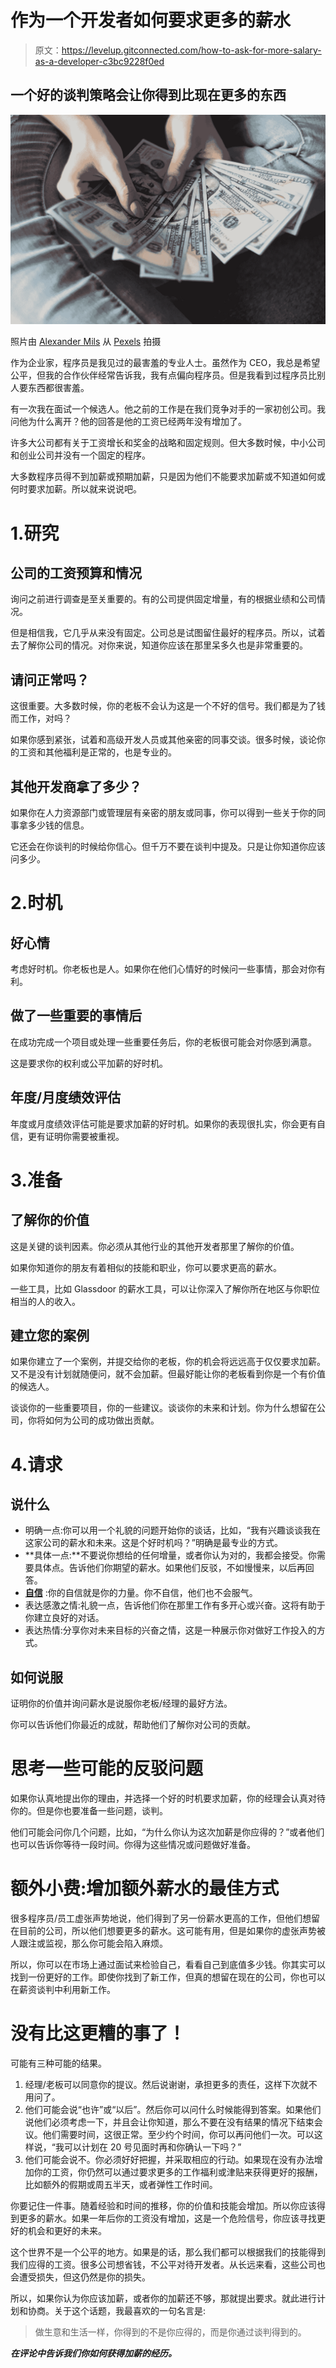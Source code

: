 # 作为一个开发者如何要求更多的薪水

> 原文：<https://levelup.gitconnected.com/how-to-ask-for-more-salary-as-a-developer-c3bc9228f0ed>

## 一个好的谈判策略会让你得到比现在更多的东西

![](img/48bbcc3b52fdc5f4a02aedb818c93532.png)

照片由 [Alexander Mils](https://www.pexels.com/@alexandermils?utm_content=attributionCopyText&utm_medium=referral&utm_source=pexels) 从 [Pexels](https://www.pexels.com/photo/person-holding-100-us-dollar-banknotes-2068975/?utm_content=attributionCopyText&utm_medium=referral&utm_source=pexels) 拍摄

作为企业家，程序员是我见过的最害羞的专业人士。虽然作为 CEO，我总是希望公平，但我的合作伙伴经常告诉我，我有点偏向程序员。但是我看到过程序员比别人要东西都很害羞。

有一次我在面试一个候选人。他之前的工作是在我们竞争对手的一家初创公司。我问他为什么离开？他的回答是他的工资已经两年没有增加了。

许多大公司都有关于工资增长和奖金的战略和固定规则。但大多数时候，中小公司和创业公司并没有一个固定的程序。

大多数程序员得不到加薪或预期加薪，只是因为他们不能要求加薪或不知道如何或何时要求加薪。所以就来说说吧。

# 1.研究

## 公司的工资预算和情况

询问之前进行调查是至关重要的。有的公司提供固定增量，有的根据业绩和公司情况。

但是相信我，它几乎从来没有固定。公司总是试图留住最好的程序员。所以，试着去了解你公司的情况。对你来说，知道你应该在那里呆多久也是非常重要的。

## 请问正常吗？

这很重要。大多数时候，你的老板不会认为这是一个不好的信号。我们都是为了钱而工作，对吗？

如果你感到紧张，试着和高级开发人员或其他亲密的同事交谈。很多时候，谈论你的工资和其他福利是正常的，也是专业的。

## 其他开发商拿了多少？

如果你在人力资源部门或管理层有亲密的朋友或同事，你可以得到一些关于你的同事拿多少钱的信息。

它还会在你谈判的时候给你信心。但千万不要在谈判中提及。只是让你知道你应该问多少。

# 2.时机

## 好心情

考虑好时机。你老板也是人。如果你在他们心情好的时候问一些事情，那会对你有利。

## 做了一些重要的事情后

在成功完成一个项目或处理一些重要任务后，你的老板很可能会对你感到满意。

这是要求你的权利或公平加薪的好时机。

## 年度/月度绩效评估

年度或月度绩效评估可能是要求加薪的好时机。如果你的表现很扎实，你会更有自信，更有证明你需要被重视。

# 3.准备

## 了解你的价值

这是关键的谈判因素。你必须从其他行业的其他开发者那里了解你的价值。

如果你知道你的朋友有着相似的技能和职业，你可以要求更高的薪水。

一些工具，比如 Glassdoor 的薪水工具，可以让你深入了解你所在地区与你职位相当的人的收入。

## 建立您的案例

如果你建立了一个案例，并提交给你的老板，你的机会将远远高于仅仅要求加薪。又不是没有计划就随便问，就不会加薪。但最好能让你的老板看到你是一个有价值的候选人。

谈谈你的一些重要项目，你的一些建议。谈谈你的未来和计划。你为什么想留在公司，你将如何为公司的成功做出贡献。

# 4.请求

## 说什么

*   明确一点:你可以用一个礼貌的问题开始你的谈话，比如，“我有兴趣谈谈我在这家公司的薪水和未来。这是个好时机吗？”明确是最专业的方式。
*   **具体一点:**不要说你想给的任何增量，或者你认为对的，我都会接受。你需要具体点。告诉他们你期望的薪水。如果他们反驳，不如慢慢来，以后再回答。
*   [**自信**](https://www.glassdoor.co.uk/blog/10-ways-confident-work/) :你的自信就是你的力量。你不自信，他们也不会服气。
*   表达感激之情:礼貌一点，告诉他们你在那里工作有多开心或兴奋。这将有助于你建立良好的对话。
*   表达热情:分享你对未来目标的兴奋之情，这是一种展示你对做好工作投入的方式。

## 如何说服

证明你的价值并询问薪水是说服你老板/经理的最好方法。

你可以告诉他们你最近的成就，帮助他们了解你对公司的贡献。

# 思考一些可能的反驳问题

如果你认真地提出你的理由，并选择一个好的时机要求加薪，你的经理会认真对待你的。但是你也要准备一些问题，谈判。

他们可能会问你几个问题，比如，“为什么你认为这次加薪是你应得的？”或者他们也可以告诉你等待一段时间。你得为这些情况或问题做好准备。

# 额外小费:增加额外薪水的最佳方式

很多程序员/员工虚张声势地说，他们得到了另一份薪水更高的工作，但他们想留在目前的公司，所以他们想要更多的薪水。这可能有用，但是如果你的虚张声势被人跟注或监视，那么你可能会陷入麻烦。

所以，你可以在市场上通过面试来检验自己，看看自己到底值多少钱。你其实可以找到一份更好的工作。即使你找到了新工作，但真的想留在现在的公司，你也可以在薪资谈判中利用新工作。

# 没有比这更糟的事了！

可能有三种可能的结果。

1.  经理/老板可以同意你的提议。然后说谢谢，承担更多的责任，这样下次就不用问了。
2.  他们可能会说“也许”或“以后”。然后你可以问什么时候能得到答案。如果他们说他们必须考虑一下，并且会让你知道，那么不要在没有结果的情况下结束会议。他们需要时间，这很正常。至少约个时间，你可以再问他们一次。可以这样说，“我可以计划在 20 号见面时再和你确认一下吗？”
3.  他们可能会说不。你必须好好把握，并采取相应的行动。如果现在没有办法增加你的工资，你仍然可以通过要求更多的工作福利或津贴来获得更好的报酬，比如额外的假期或周五半天，或者弹性工作时间。

你要记住一件事。随着经验和时间的推移，你的价值和技能会增加。所以你应该得到更多的薪水。如果一年后你的工资没有增加，这是一个危险信号，你应该寻找更好的机会和更好的未来。

这个世界不是一个公平的地方。如果是的话，那么我们都可以根据我们的技能得到我们应得的工资。很多公司想省钱，不公平对待开发者。从长远来看，这些公司也会遭受损失，但这仍然是你的损失。

所以，如果你认为你应该加薪，或者你的加薪还不够，那就提出要求。就此进行计划和协商。关于这个话题，我最喜欢的一句名言是:

> 做生意和生活一样，你得到的不是你应得的，而是你通过谈判得到的。

***在评论中告诉我们你如何获得加薪的经历。***